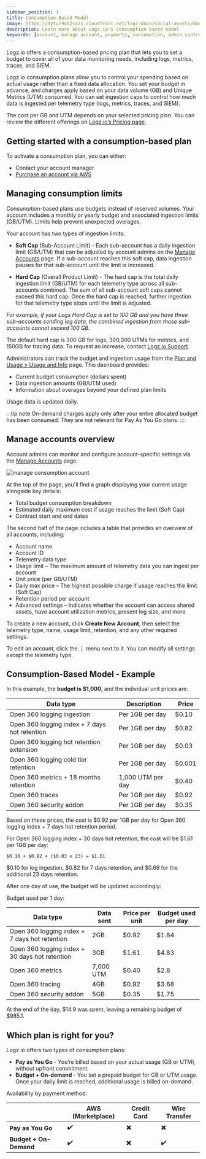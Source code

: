 ```yaml
---
sidebar_position: 1
title: Consumption-Based Model
image: https://dytvr9ot2sszz.cloudfront.net/logz-docs/social-assets/docs-social.jpg
description: Learn more about Logz.io's consumption based model
keywords: [account, manage account, payments, consumption, admin controls, admin, access control]
---
```


Logz.io offers a consumption-based pricing plan that lets you to set a budget to cover all of your data monitoring needs, including logs, metrics, traces, and SIEM. 

Logz.io consumption plans allow you to control your spending based on actual usage rather than a fixed data allocation. You set your budget in advance, and charges apply based on your data volume (GB) and Unique Metrics (UTM) consumed. You can set ingestion caps to control how much data is ingested per telemetry type (logs, metrics, traces, and SIEM).

The cost per GB and UTM depends on your selected pricing plan. You can review the different offerings on [Logz.io’s Pricing page](https://logz.io).

<h2 id="start">Getting started with a consumption-based plan</h2>

To activate a consumption plan, you can either:

* Contact your account manager
* [Purchase an account via AWS](/docs/admin/plans/aws-consumption/)

<h2 id="limit">Managing consumption limits</h2>

Consumption-based plans use budgets instead of reserved volumes. Your account includes a monthly or yearly budget and associated ingestion limits (GB/UTM). Limits help prevent unexpected overages.

Your account has two types of ingestion limits:

* **Soft Cap** (Sub-Account Limit) - Each sub-account has a daily ingestion limit (GB/UTM) that can be adjusted by account admins on the [Manage Accounts](https://app.logz.io/#/dashboard/settings/manage-accounts) page. If a sub-account reaches this soft cap, data ingestion pauses for that sub-account until the limit is increased.

* **Hard Cap** (Overall Product Limit) - The hard cap is the total daily ingestion limit (GB/UTM) for each telemetry type across all sub-accounts combined. The sum of all sub-account soft caps cannot exceed this hard cap. Once the hard cap is reached, further ingestion for that telemetry type stops until the limit is adjusted.

_For example, if your Logs Hard Cap is set to 100 GB and you have three sub-accounts sending log data, the combined ingestion from these sub-accounts cannot exceed 100 GB._

The default hard cap is 300 GB for logs, 300,000 UTMs for metrics, and 150GB for tracing data. To request an increase, contact [Logz.io Support](mailto:help@logz.io).



Administrators can track the budget and ingestion usage from the [Plan and Usage > Usage and Info](https://app.logz.io/#/dashboard/settings/plan-and-billing/usage) page. This dashboard provides:

* Current budget consumption (dollars spent)
* Data ingestion amounts (GB/UTM used)
* Information about overages beyond your defined plan limits

Usage data is updated daily.

:::tip note
On-demand charges apply only after your entire allocated budget has been consumed. They are not relevant for Pay As You Go plans. 
:::


<h2 id="usage">Manage accounts overview</h2>

Account admins can monitor and configure account-specific settings via the [Manage Accounts](https://app.logz.io/#/dashboard/settings/manage-accounts) page.

![manage consumption account](https://dytvr9ot2sszz.cloudfront.net/logz-docs/consumption/consumption-manage-accounts.png)

At the top of the page, you'll find a graph displaying your current usage alongside key details:

* Total budget consumption breakdown
* Estimated daily maximum cost if usage reaches the limit (Soft Cap)
* Contract start and end dates

The second half of the page includes a table that provides an overview of all accounts, including:

* Account name
* Account ID
* Telemetry data type
* Usage limit – The maximum amount of telemetry data you can ingest per account
* Unit price (per GB/UTM)
* Daily max price – The highest possible charge if usage reaches the limit (Soft Cap)
* Retention period per account
* Advanced settings – Indicates whether the account can access shared assets, have account utilization metrics, present log size, and more

To create a new account, click **Create New Account**, then select the telemetry type, name, usage limit, retention, and any other required settings.

To edit an account, click the **⋮** menu next to it. You can modify all settings except the telemetry type.

<h2 id="example"> Consumption-Based Model - Example </h2>

In this example, the **budget is $1,000**, and the individual unit prices are:


|Data type                                      | Description       | Price |
|-----------------------------------------------|-------------------|-------|
| Open 360 logging ingestion                    | Per 1GB per day   | $0.10 |
| Open 360 logging index + 7 days hot retention | Per 1GB per day   | $0.82 |
| Open 360 logging hot retention extension      | Per 1GB per day   | $0.03 |
| Open 360 logging cold tier retention          | Per 1GB per day   | $0.001 |
| Open 360 metrics + 18 months retention        | 1,000 UTM per day | $0.40 |
| Open 360 traces                               | Per 1GB per day   | $0.92 |
| Open 360 security addon                       | Per 1GB per day   | $0.35 |

Based on these prices, the cost is $0.92 per 1GB per day for Open 360 logging index + 7 days hot retention period.

For Open 360 logging index + 30 days hot retention, the cost will be $1.61 per 1GB per day:

`$0.10 + $0.82 + ($0.03 x 23) = $1.61`

$0.10 for log ingestion, $0.82 for 7 days retention, and $0.69 for the additional 23 days retention.

After one day of use, the budget will be updated accordingly:

Budget used per 1 day:

|Data type                                        | Data sent      | Price per unit | Budget used per day |
|-------------------------------------------------|----------------|----------------|---------------------|
| Open 360 logging index + 7 days hot retention   | 2GB            | $0.92          | $1.84               |
| Open 360 logging index + 30 days hot retention  | 3GB            | $1.61          | $4.83               |
| Open 360 metrics                                | 7,000 UTM      | $0.40          | $2.8                |
| Open 360 tracing                                | 4GB            | $0.92          | $3.68               |
| Open 360 security addon                         | 5GB            | $0.35          | $1.75               | 

At the end of the day, $14.9 was spent, leaving a remaining budget of $985.1.


<h2 id="table">Which plan is right for you?</h2>

Logz.io offers two types of consumption plans:

- **Pay as You Go** - You’re billed based on your actual usage (GB or UTM), without upfront commitment.
- **Budget + On-demand** - You set a prepaid budget for GB or UTM usage. Once your daily limit is reached, additional usage is billed on-demand.

Availability by payment method:

|                       | AWS (Marketplace) | Credit Card | Wire Transfer |
|-----------------------|-------------------|-------------|---------------|
| **Pay as You Go**     | ✔️                 | ✖️           | ✖️             |
| **Budget + On-Demand**| ✔️                 | ✖️           | ✔️             |






